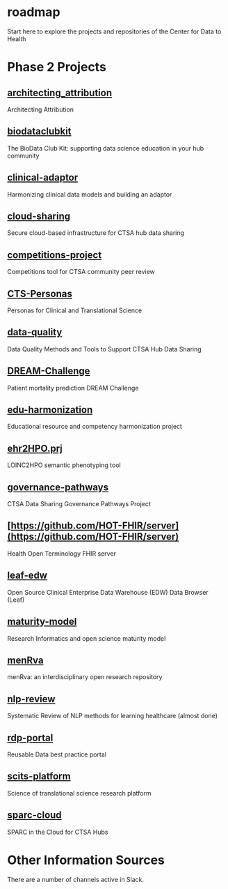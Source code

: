 # roadmap
Start here to explore the projects and repositories of the Center for Data to Health

# Phase 2 Projects
## [architecting_attribution](https://github.com/data2health/architecting_attribution)
Architecting Attribution
## [biodataclubkit](https://github.com/data2health/biodataclubkit)
The BioData Club Kit: supporting data science education in your hub community
## [clinical-adaptor](https://github.com/data2health/clinical-adaptor)
Harmonizing clinical data models and building an adaptor
## [cloud-sharing](https://github.com/data2health/cloud-sharing)
Secure cloud-based infrastructure for CTSA hub data sharing
## [competitions-project](https://github.com/data2health/competitions-project)
Competitions tool for CTSA community peer review
## [CTS-Personas](https://github.com/data2health/CTS-Personas)
Personas for Clinical and Translational Science
## [data-quality](https://github.com/data2health/data-quality)
Data Quality Methods and Tools to Support CTSA Hub Data Sharing
## [DREAM-Challenge](https://github.com/data2health/DREAM-Challenge)
Patient mortality prediction DREAM Challenge
## [edu-harmonization](https://github.com/data2health/edu-harmonization)
Educational resource and competency harmonization project
## [ehr2HPO.prj](https://github.com/data2health/hpo2ehr.prj)
LOINC2HPO semantic phenotyping tool
## [governance-pathways](https://github.com/data2health/governance-pathways)
CTSA Data Sharing Governance Pathways Project
## [https://github.com/HOT-FHIR/server](https://github.com/HOT-FHIR/server)
Health Open Terminology FHIR server
## [leaf-edw](https://github.com/data2health/leaf-edw)
Open Source Clinical Enterprise Data Warehouse (EDW) Data Browser (Leaf)
## [maturity-model](https://github.com/data2health/maturity-model)
Research Informatics and open science maturity model
## [menRva](https://github.com/data2health/menRva)
menRva: an interdisciplinary open research repository
## [nlp-review](https://github.com/data2health/nlp-review)
Systematic Review of NLP methods for learning healthcare (almost done)
## [rdp-portal](https://github.com/data2health/rdp-portal)
Reusable Data best practice portal
## [scits-platform](https://github.com/data2health/scits-platform)
Science of translational science research platform
## [sparc-cloud](https://github.com/data2health/sparc-cloud)
SPARC in the Cloud for CTSA Hubs

# Other Information Sources

There are a number of channels active in Slack.
